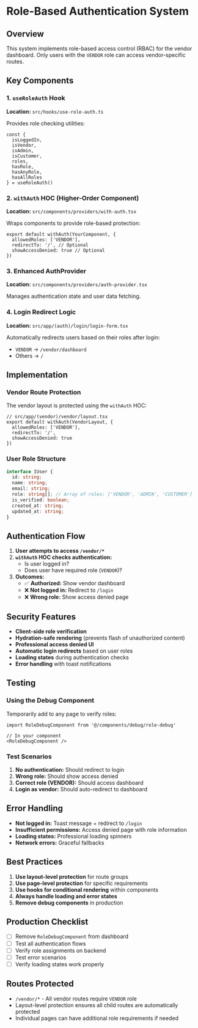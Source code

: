 # Role-Based Authentication System

## Overview
This system implements role-based access control (RBAC) for the vendor dashboard. Only users with the `VENDOR` role can access vendor-specific routes.

## Key Components

### 1. `useRoleAuth` Hook
**Location:** `src/hooks/use-role-auth.ts`

Provides role checking utilities:
```tsx
const { 
  isLoggedIn, 
  isVendor, 
  isAdmin, 
  isCustomer, 
  roles, 
  hasRole, 
  hasAnyRole, 
  hasAllRoles 
} = useRoleAuth()
```

### 2. `withAuth` HOC (Higher-Order Component)
**Location:** `src/components/providers/with-auth.tsx`

Wraps components to provide role-based protection:
```tsx
export default withAuth(YourComponent, {
  allowedRoles: ['VENDOR'],
  redirectTo: '/', // Optional
  showAccessDenied: true // Optional
})
```

### 3. Enhanced AuthProvider
**Location:** `src/components/providers/auth-provider.tsx`

Manages authentication state and user data fetching.

### 4. Login Redirect Logic
**Location:** `src/app/(auth)/login/login-form.tsx`

Automatically redirects users based on their roles after login:
- `VENDOR` → `/vendor/dashboard`
- Others → `/`

## Implementation

### Vendor Route Protection
The vendor layout is protected using the `withAuth` HOC:

```tsx
// src/app/(vendor)/vendor/layout.tsx
export default withAuth(VendorLayout, {
  allowedRoles: ['VENDOR'],
  redirectTo: '/',
  showAccessDenied: true
})
```

### User Role Structure
```typescript
interface IUser {
  id: string;
  name: string;
  email: string;
  role: string[]; // Array of roles: ['VENDOR', 'ADMIN', 'CUSTOMER']
  is_verified: boolean;
  created_at: string;
  updated_at: string;
}
```

## Authentication Flow

1. **User attempts to access `/vendor/*`**
2. **`withAuth` HOC checks authentication:**
   - Is user logged in?
   - Does user have required role (`VENDOR`)?
3. **Outcomes:**
   - ✅ **Authorized:** Show vendor dashboard
   - ❌ **Not logged in:** Redirect to `/login`
   - ❌ **Wrong role:** Show access denied page

## Security Features

- **Client-side role verification**
- **Hydration-safe rendering** (prevents flash of unauthorized content)
- **Professional access denied UI**
- **Automatic login redirects** based on user roles
- **Loading states** during authentication checks
- **Error handling** with toast notifications

## Testing

### Using the Debug Component
Temporarily add to any page to verify roles:
```tsx
import RoleDebugComponent from '@/components/debug/role-debug'

// In your component
<RoleDebugComponent />
```

### Test Scenarios
1. **No authentication:** Should redirect to login
2. **Wrong role:** Should show access denied
3. **Correct role (VENDOR):** Should access dashboard
4. **Login as vendor:** Should auto-redirect to dashboard

## Error Handling

- **Not logged in:** Toast message + redirect to `/login`
- **Insufficient permissions:** Access denied page with role information
- **Loading states:** Professional loading spinners
- **Network errors:** Graceful fallbacks

## Best Practices

1. **Use layout-level protection** for route groups
2. **Use page-level protection** for specific requirements  
3. **Use hooks for conditional rendering** within components
4. **Always handle loading and error states**
5. **Remove debug components** in production

## Production Checklist

- [ ] Remove `RoleDebugComponent` from dashboard
- [ ] Test all authentication flows
- [ ] Verify role assignments on backend
- [ ] Test error scenarios
- [ ] Verify loading states work properly

## Routes Protected

- `/vendor/*` - All vendor routes require `VENDOR` role
- Layout-level protection ensures all child routes are automatically protected
- Individual pages can have additional role requirements if needed